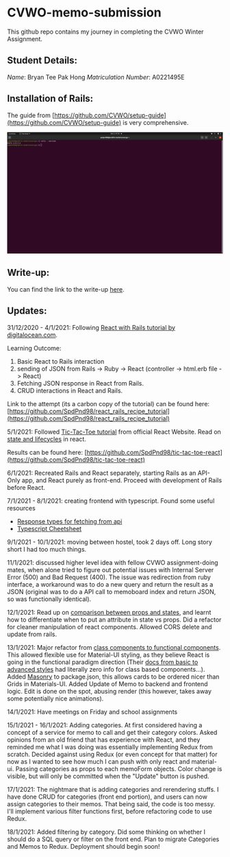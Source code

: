 # CVWO-memo-submission
This github repo contains my journey in completing the CVWO Winter Assignment.

## Student Details:

*Name*: Bryan Tee Pak Hong
*Matriculation Number*: A0221495E

## Installation of Rails:
The guide from [https://github.com/CVWO/setup-guide](https://github.com/CVWO/setup-guide) is very comprehensive.

![Rails installed Successfully!](/images/rails_installed.png "Rails installed Successfully!")

## Write-up:
You can find the link to the write-up [here](/docs/writeup.pdf).

## Updates:

31/12/2020 - 4/1/2021: Following [React with Rails tutorial by digitalocean.com](https://www.digitalocean.com/community/tutorials/how-to-set-up-a-ruby-on-rails-project-with-a-react-frontend).

Learning Outcome:
1. Basic React to Rails interaction
2. sending of JSON from Rails -> Ruby -> React (controller -> html.erb file -> React)
3. Fetching JSON response in React from Rails.
4. CRUD interactions in React and Rails.

Link to the attempt (its a carbon copy of the tutorial) can be found here: [https://github.com/SpdPnd98/react_rails_recipe_tutorial](https://github.com/SpdPnd98/react_rails_recipe_tutorial)

5/1/2021: Followed [Tic-Tac-Toe tutorial](https://reactjs.org/tutorial/tutorial.html#setup-for-the-tutorial) from official React Website. Read on [state and lifecycles](https://reactjs.org/docs/state-and-lifecycle.html) in react. 


Results can be found here: [https://github.com/SpdPnd98/tic-tac-toe-react](https://github.com/SpdPnd98/tic-tac-toe-react)

6/1/2021: Recreated Rails and React separately, starting Rails as an API-Only app, and React purely as front-end. Proceed with development of Rails before React.

7/1/2021 - 8/1/2021: creating frontend with typescript. Found some useful resources
- [Response types for fetching from api](https://medium.com/@isachenx/making-a-fetch-request-with-typescript-4a6b523f1e69)
- [Typescript Cheetsheet](https://github.com/typescript-cheatsheets/react#reacttypescript-cheatsheets)

9/1/2021 - 10/1/2021: moving between hostel, took 2 days off. Long story short I had too much things.

11/1/2021: discussed higher level idea with fellow CVWO assignment-doing mates, when alone tried to figure out potential issues with Internal Server Error (500) and Bad Request (400). The issue was redirection from ruby interface, a workaround was to do a new query and return the result as a JSON (original was to do a API call to memoboard index and return JSON, so was functionally identical).

12/1/2021: Read up on [comparison between props and states](https://github.com/uberVU/react-guide/blob/master/props-vs-state.md), and learnt how to differentiate when to put an attribute in state vs props. Did a refactor for cleaner manipulation of react components. Allowed CORS delete and update from rails.

13/1/2021: Major refactor from [class components to functional components](https://nimblewebdeveloper.com/blog/convert-react-class-to-function-component). This allowed flexible use for Material-UI styling, as they believe React is going in the functional paradigm direction (Their [docs from basic to advanced styles](https://material-ui.com/styles/basics/) had literally zero info for class based components...). Added [Masonry](https://www.npmjs.com/package/react-masonry-component) to package.json, this allows cards to be ordered nicer than Grids in Materials-UI. Added Update of Memo to backend and frontend logic. Edit is done on the spot, abusing render (this however, takes away some potentially nice animations). 

14/1/2021: Have meetings on Friday and school assignments

15/1/2021 - 16/1/2021: Adding categories. At first considered having a concept of a service for memo to call and get their category colors. Asked opinions from an old friend that has experience with React, and they reminded me what I was doing was essentially implementing Redux from scratch. Decided against using Redux (or even concept for that matter) for now as I wanted to see how much I can push with only react and material-ui. Passing categories as props to each memoForm objects. Color change is visible, but will only be committed when the "Update" button is pushed.

17/1/2021: The nightmare that is adding categories and rerendering stuffs. I have done CRUD for categories (front end portion), and users can now assign categories to their memos. That being said, the code is too messy. I'll implement various filter functions first, before refactoring code to use Redux. 

18/1/2021: Added filtering by category. Did some thinking on whether I should do a SQL query or filter on the front end. Plan to migrate Categories and Memos to Redux. Deployment should begin soon!